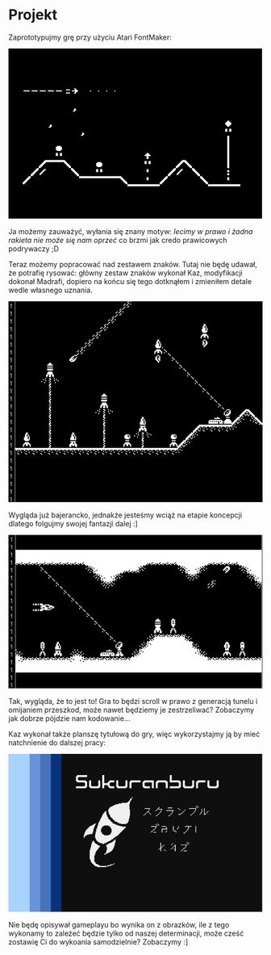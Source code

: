 # Projekt

Zaprototypujmy grę przy użyciu Atari FontMaker:

![proto_00.png](gfx/proto_00.png)

Ja możemy zauważyć, wyłania się znany motyw: *lecimy w prawo i żadna rakieta nie może się nam oprzeć* co brzmi jak credo prawicowych podrywaczy ;D

Teraz możemy popracować nad zestawem znaków. Tutaj nie będę udawał, że potrafię rysować: główny zestaw znaków wykonał Kaz, modyfikacji dokonał Madrafi, dopiero na końcu się tego dotknąłem i zmieniłem detale wedle własnego uznania.

![proto_01.png](gfx/proto_01.png)

Wygląda już bajerancko, jednakże jesteśmy wciąż na etapie koncepcji dlatego folgujmy swojej fantazji dalej :]

![proto_02.png](gfx/proto_02.png)

Tak, wygląda, że to jest to! Gra to będzi scroll w prawo z generacją tunelu i omijaniem przeszkod, może nawet będziemy je zestrzeliwać? Zobaczymy jak dobrze pójdzie nam kodowanie...

Kaz wykonał także planszę tytułową do gry, więc wykorzystajmy ją by mieć natchnienie do dalszej pracy:

![proto_03.jpg](gfx/proto_03.jpg)

Nie będę opisywał gameplayu bo wynika on z obrazków, ile z tego wykonamy to zależeć będzie tylko od naszej determinacji, może cześć zostawię Ci do wykoania samodzielnie? Zobaczymy :]